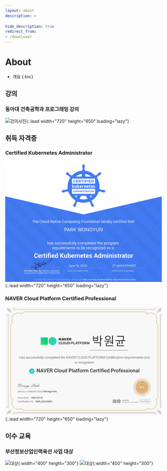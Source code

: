 ```yaml
---
layout: about
description: >

hide_description: true
redirect_from:
- /download/
---
```


# About

* 개요
{:toc}
<!--author-->

## 강의


### 동아대 건축공학과 프로그래밍 강의


![강의사진](/assets/img/blog/lecture.png){:.lead width="720" height="650" loading="lazy"}
## 취득 자격증



### Certified Kubernetes Administrator


![cka](/assets/img/blog/cka.PNG){:.lead width="720" height="650" loading="lazy"}

### NAVER Cloud Platform Certified Professional


![npc](/assets/img/blog/posting/about/ncp.png){:.lead width="720" height="650" loading="lazy"}

## 이수 교육



### 부산정보산업인력육선 사업 대상
![대상](/assets/img/blog/educationCerfitied.png){:width="400" height="300"}
![대상](/assets/img/blog/educationfinish.png){:width="400" height="300"}
